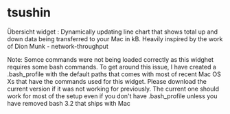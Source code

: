 # tsushin
Übersicht widget : Dynamically updating line chart that shows total up and down data being transferred to your Mac in kB. Heavily inspired by the work of Dion Munk -  network-throughput

Note:
Somce commands were not being loaded correctly as this widghet requires some bash commands. To get around this issue, I have created a .bash_profile with the default paths that comes with most of recent Mac OS Xs that have the commands used for this widget. Please download the current version if it was not working for previously. The current one should work for most of the setup even if you don't have .bash_profile unless you have removed bash 3.2 that ships with Mac 
